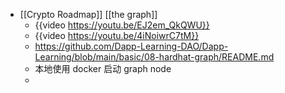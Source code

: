- [[Crypto Roadmap]] [[the graph]]
	- {{video https://youtu.be/EJ2em_QkQWU}}
	- {{video https://youtu.be/4iNoiwrC7tM}}
	- https://github.com/Dapp-Learning-DAO/Dapp-Learning/blob/main/basic/08-hardhat-graph/README.md
	- 本地使用 docker 启动 graph node
	-